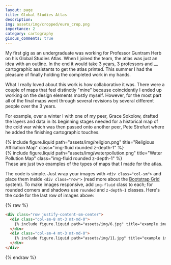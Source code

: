 ```yaml
---
layout: page
title: Global Studies Atlas
description: 
img: assets/img/cropped/euro_crop.png
importance: 2
category: cartography
giscus_comments: true
---
```


My first gig as an undergraduate was working for Professor Guntram Herb on his Global Studies Atlas. When I joined the team, the atlas was just an idea with an outline. In the end it would take 3 years, 3 professors and __ cartographic assistants to get the atlas printed. This summer I had the pleasure of finally holding the completed work in my hands. 

What I really loved about this work is how collaborative it was. There were a couple of maps that feel distinctly "mine" because coincidently I ended up working on the design elements mostly myself. However, for the most part all of the final maps went through several revisions by several different people over the 3 years. 

For example, over a winter I with one of my peer, Grace Sokolow, drafted the layers and data in its beginning stages needed for a historical map of the cold war which was then passed onto another peer, Pete Strefurt where he added the finishing cartographic touches. 


<div class="row justify-content-sm-center">
    <div class="col-sm mt-3 mt-md-0">
        {% include figure.liquid path="assets/img/religion.png" title="Religious Affiliation Map" class="img-fluid rounded z-depth-1" %}
    </div>
    <div class="col-sm mt-3 mt-md-0">
        {% include figure.liquid path="assets/img/waterpollution.png" title="Water Pollution Map" class="img-fluid rounded z-depth-1" %}
    </div>
</div>
<div class="caption">
    These are just two examples of the types of maps that I made for the atlas.
</div>

The code is simple.
Just wrap your images with `<div class="col-sm">` and place them inside `<div class="row">` (read more about the <a href="https://getbootstrap.com/docs/4.4/layout/grid/">Bootstrap Grid</a> system).
To make images responsive, add `img-fluid` class to each; for rounded corners and shadows use `rounded` and `z-depth-1` classes.
Here's the code for the last row of images above:



{% raw %}

```html
<div class="row justify-content-sm-center">
  <div class="col-sm-8 mt-3 mt-md-0">
    {% include figure.liquid path="assets/img/6.jpg" title="example image" class="img-fluid rounded z-depth-1" %}
  </div>
  <div class="col-sm-4 mt-3 mt-md-0">
    {% include figure.liquid path="assets/img/11.jpg" title="example image" class="img-fluid rounded z-depth-1" %}
  </div>
</div>
```

{% endraw %}
